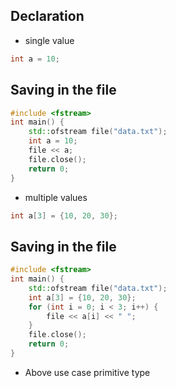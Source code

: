 ## Declaration
- single value
```cpp
int a = 10;
```
## Saving in the file
```cpp
#include <fstream>
int main() {
    std::ofstream file("data.txt");
    int a = 10;
    file << a;
    file.close();
    return 0;
}
```
- multiple values
```cpp
int a[3] = {10, 20, 30};
```
## Saving in the file
```cpp
#include <fstream>
int main() {
    std::ofstream file("data.txt");
    int a[3] = {10, 20, 30};
    for (int i = 0; i < 3; i++) {
        file << a[i] << " ";
    }
    file.close();
    return 0;
}
```

- Above use case primitive type